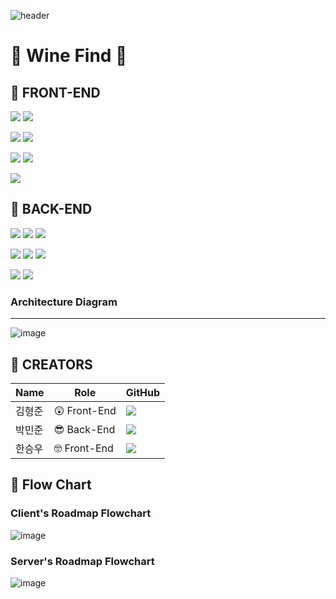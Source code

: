 ![header](https://capsule-render.vercel.app/api?type=waving&color=gradient&height=200&text=WIne&nbsp;FInd&fontAlign=70&fontAlignY=40&animation=t]]winkling)      

# 🍷 Wine Find 🍷



## 🍇 FRONT-END

![](https://img.shields.io/badge/FRONT-HTML5-E85E28?style=for-the-badge&logo=HTML5)
![](https://img.shields.io/badge/FRONT-CSS3-2992C9?style=for-the-badge&logo=CSS3)

![](https://img.shields.io/badge/FRONT-Next.js-wheat?style=for-the-badge&logo=Next.js)
![](https://img.shields.io/badge/FRONT-Semantic_UI_React-teal?style=for-the-badge&logo=SemanticUIReact)

![](https://img.shields.io/badge/FRONT-React_Router-61DAFB?style=for-the-badge&logo=ReactRouter)
![](https://img.shields.io/badge/FRONT-VSCode-582B8D?style=for-the-badge&logo=VisualStudioCode)

![](https://img.shields.io/badge/FRONT-Bootstrap-1e97e8?style=for-the-badge&logo=Bootstrap)

## 🍇 BACK-END

![](https://img.shields.io/badge/BACK-Java-F7F7F7?style=for-the-badge&logo=Java)
![](https://img.shields.io/badge/BACK-Spring_boot-69AD3C?style=for-the-badge&logo=Spring-boot)
![](https://img.shields.io/badge/BACK-IntelliJ-010101?style=for-the-badge&logo=IntelliJIDEA)

![](https://img.shields.io/badge/BACK-Postman-f56933?style=for-the-badge&logo=Postman)
![](https://img.shields.io/badge/BACK-Gradle-02303a?style=for-the-badge&logo=Gradle)
![](https://img.shields.io/badge/BACK-JWT-E6335D?style=for-the-badge&logo=JsonWebTokens)

![](https://img.shields.io/badge/BACK-Kakao-FFDC00?style=for-the-badge&logo=Kakao)
![](https://img.shields.io/badge/BACK-Amazon-FE9900?style=for-the-badge&logo=Amazon)

### Architecture Diagram
<hr>

![image](https://camo.githubusercontent.com/6d2d4450d5f6f111f809961361571f2d7aec0dfb9bcb07f2ece1b72bcd257eb6/68747470733a2f2f63646e2e646973636f72646170702e636f6d2f6174746163686d656e74732f3839343735303831323838393239373033322f3930393732333438393631333739353335382f756e646566696e65642e706e67)

## 🧀 CREATORS

|Name|Role|GitHub|
|------|---|---|
|김형준| 😲 Front-End|[<img src="https://img.shields.io/badge/GitHub-ryanromaris-2992C9?style=for-the-badge&logo=CSS3/">](https://github.com/ryanromaris)|
|박민준| :sunglasses: Back-End|[<img src="https://img.shields.io/badge/GitHub-unicusstella-2992C9?style=for-the-badge&logo=CSS3/">](https://github.com/unicusstella)|
|한승우| :nerd_face: Front-End|[<img src="https://img.shields.io/badge/GitHub-sehan95-2992C9?style=for-the-badge&logo=CSS3/">](https://github.com/sehan95)|

## :hammer: Flow Chart

### Client's Roadmap Flowchart
![image](https://camo.githubusercontent.com/693ea01e48bfe739dcfe14cf3322c9dafeadf2fb791eec2dca4354cc47e905fa/68747470733a2f2f63646e2e646973636f72646170702e636f6d2f6174746163686d656e74732f3839343735303831323838393239373033322f3930393637393432323732353034323230362f77696e6566696e642e6a7067)

### Server's Roadmap Flowchart
![image](https://camo.githubusercontent.com/c6dd6419be3b2cb89858de65039765fed73f9c4e7cb7521b3f4d94a94fd18050/68747470733a2f2f63646e2e646973636f72646170702e636f6d2f6174746163686d656e74732f3839343735303831323838393239373033322f3930393733333430313833363237333636342f466c6f7763686172745f312e6a7067)


